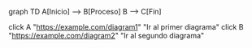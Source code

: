 graph TD
  A[Inicio] --> B[Proceso]
  B --> C[Fin]

  click A "https://example.com/diagram1" "Ir al primer diagrama"
  click B "https://example.com/diagram2" "Ir al segundo diagrama"
